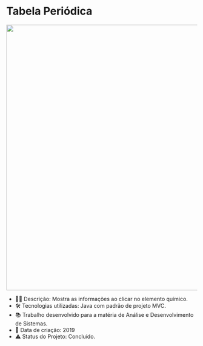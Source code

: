 # Tabela Periódica

<p align="center"> 
  <img align="center" src="https://user-images.githubusercontent.com/31167065/123709111-de108d80-d842-11eb-8147-061ec0b40d46.jpeg" width="700">  
</p>

* 👩‍💻 Descrição: Mostra as informações ao clicar no elemento químico.
* 🛠 Tecnologias utilizadas: Java com padrão de projeto MVC.
* :books: Trabalho desenvolvido para a matéria de Análise e Desenvolvimento de Sistemas.
* 📆 Data de criação: 2019
* ⚠️ Status do Projeto: Concluído.
